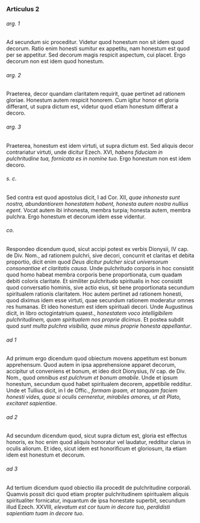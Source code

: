 ### Articulus 2

###### arg. 1
Ad secundum sic proceditur. Videtur quod honestum non sit idem quod decorum. Ratio enim honesti sumitur ex appetitu, nam honestum est quod per se appetitur. Sed decorum magis respicit aspectum, cui placet. Ergo decorum non est idem quod honestum.

###### arg. 2
Praeterea, decor quandam claritatem requirit, quae pertinet ad rationem gloriae. Honestum autem respicit honorem. Cum igitur honor et gloria differant, ut supra dictum est, videtur quod etiam honestum differat a decoro.

###### arg. 3
Praeterea, honestum est idem virtuti, ut supra dictum est. Sed aliquis decor contrariatur virtuti, unde dicitur Ezech. XVI, *habens fiduciam in pulchritudine tua, fornicata es in nomine tuo*. Ergo honestum non est idem decoro.

###### s. c.
Sed contra est quod apostolus dicit, I ad Cor. XII, *quae inhonesta sunt nostra, abundantiorem honestatem habent, honesta autem nostra nullius egent*. Vocat autem ibi inhonesta, membra turpia; honesta autem, membra pulchra. Ergo honestum et decorum idem esse videntur.

###### co.
Respondeo dicendum quod, sicut accipi potest ex verbis Dionysii, IV cap. de Div. Nom., ad rationem pulchri, sive decori, concurrit et claritas et debita proportio, dicit enim quod *Deus dicitur pulcher sicut universorum consonantiae et claritatis causa*. Unde pulchritudo corporis in hoc consistit quod homo habeat membra corporis bene proportionata, cum quadam debiti coloris claritate. Et similiter pulchritudo spiritualis in hoc consistit quod conversatio hominis, sive actio eius, sit bene proportionata secundum spiritualem rationis claritatem. Hoc autem pertinet ad rationem honesti, quod diximus idem esse virtuti, quae secundum rationem moderatur omnes res humanas. Et ideo honestum est idem spirituali decori. Unde Augustinus dicit, in libro octogintatrium quaest., *honestatem voco intelligibilem pulchritudinem, quam spiritualem nos proprie dicimus*. Et postea subdit quod *sunt multa pulchra visibilia, quae minus proprie honesta appellantur*.

###### ad 1
Ad primum ergo dicendum quod obiectum movens appetitum est bonum apprehensum. Quod autem in ipsa apprehensione apparet decorum, accipitur ut conveniens et bonum, et ideo dicit Dionysius, IV cap. de Div. Nom., quod *omnibus est pulchrum et bonum amabile*. Unde et ipsum honestum, secundum quod habet spiritualem decorem, appetibile redditur. Unde et Tullius dicit, in I de Offic., *formam ipsam, et tanquam faciem honesti vides, quae si oculis cerneretur, mirabiles amores, ut ait Plato, excitaret sapientiae*.

###### ad 2
Ad secundum dicendum quod, sicut supra dictum est, gloria est effectus honoris, ex hoc enim quod aliquis honoratur vel laudatur, redditur clarus in oculis aliorum. Et ideo, sicut idem est honorificum et gloriosum, ita etiam idem est honestum et decorum.

###### ad 3
Ad tertium dicendum quod obiectio illa procedit de pulchritudine corporali. Quamvis possit dici quod etiam propter pulchritudinem spiritualem aliquis spiritualiter fornicatur, inquantum de ipsa honestate superbit, secundum illud Ezech. XXVIII, *elevatum est cor tuum in decore tuo, perdidisti sapientiam tuam in decore tuo*.

